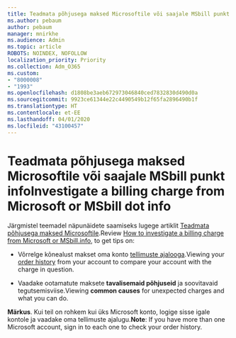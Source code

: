```yaml
---
title: Teadmata põhjusega maksed Microsoftile või saajale MSbill punkt info
ms.author: pebaum
author: pebaum
manager: mnirkhe
ms.audience: Admin
ms.topic: article
ROBOTS: NOINDEX, NOFOLLOW
localization_priority: Priority
ms.collection: Adm_O365
ms.custom:
- "8000008"
- "1993"
ms.openlocfilehash: d1808be3aeb672973046840ced7832830d490d0a
ms.sourcegitcommit: 9923ce61344e22c4490549b12f65fa2896490b1f
ms.translationtype: HT
ms.contentlocale: et-EE
ms.lasthandoff: 04/01/2020
ms.locfileid: "43100457"
---
```

# <a name="investigate-a-billing-charge-from-microsoft-or-msbill-dot-info"></a><span data-ttu-id="66208-102">Teadmata põhjusega maksed Microsoftile või saajale MSbill punkt info</span><span class="sxs-lookup"><span data-stu-id="66208-102">Investigate a billing charge from Microsoft or MSbill dot info</span></span>

<span data-ttu-id="66208-103">Järgmistel teemadel näpunäidete saamiseks lugege artiklit [Teadmata põhjusega maksed Microsoftile](https://support.microsoft.com/help/10623/microsoft-account-investigate-billing-charge).</span><span class="sxs-lookup"><span data-stu-id="66208-103">Review [How to investigate a billing charge from Microsoft or MSbill.info](https://support.microsoft.com/help/10623/microsoft-account-investigate-billing-charge), to get tips on:</span></span> 

- <span data-ttu-id="66208-104">Võrrelge kõnealust makset oma konto [tellimuste ajalooga](https://account.microsoft.com/billing/orders/).</span><span class="sxs-lookup"><span data-stu-id="66208-104">Viewing your [order history](https://account.microsoft.com/billing/orders/) from your account to compare your account with the charge in question.</span></span>

- <span data-ttu-id="66208-105">Vaadake ootamatute maksete **tavalisemaid põhjuseid** ja soovitavaid tegutsemisviise.</span><span class="sxs-lookup"><span data-stu-id="66208-105">Viewing **common causes** for unexpected charges and what you can do.</span></span>

<span data-ttu-id="66208-106">**Märkus**. Kui teil on rohkem kui üks Microsoft konto, logige sisse igale kontole ja vaadake oma tellimuste ajalugu.</span><span class="sxs-lookup"><span data-stu-id="66208-106">**Note**: If you have more than one Microsoft account, sign in to each one to check your order history.</span></span>
